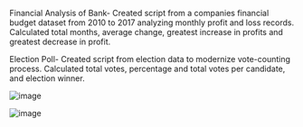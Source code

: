 Financial Analysis of Bank- Created script from a companies financial budget dataset from 2010 to 2017 analyzing monthly profit and loss records. Calculated total months, average change, greatest increase in profits and greatest decrease in profit.

Election Poll- Created script from election data to modernize vote-counting process. Calculated total votes, percentage and total votes per candidate, and election winner.

![image](https://user-images.githubusercontent.com/119978382/217554889-f32aee3f-e274-445d-8978-27873c3e5aa2.png)

![image](https://user-images.githubusercontent.com/119978382/217555568-440c3a4a-5b93-4a13-aea1-74baa85bf5d0.png)

